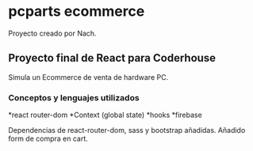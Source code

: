 # pcparts ecommerce

Proyecto creado por Nach.

## Proyecto final de React para Coderhouse

Simula un Ecommerce de venta de hardware PC.

### Conceptos y lenguajes utilizados
*react router-dom
*Context (global state)
*hooks
*firebase

Dependencias de react-router-dom, sass y bootstrap añadidas.
Añadido form de compra en cart.
